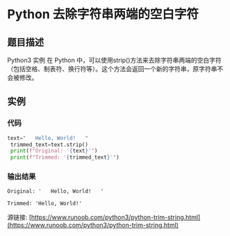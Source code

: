 # Python 去除字符串两端的空白字符

## 题目描述
Python3 实例
在 Python 中，可以使用strip()方法来去除字符串两端的空白字符（包括空格、制表符、换行符等）。这个方法会返回一个新的字符串，原字符串不会被修改。

## 实例
### 代码
```python
text="   Hello, World!   "
 trimmed_text=text.strip()
 print(f"Original: '{text}'")
 print(f"Trimmed: '{trimmed_text}'")
```
### 输出结果
```
Original: '   Hello, World!   '
Trimmed: 'Hello, World!'
```
源链接: [https://www.runoob.com/python3/python-trim-string.html](https://www.runoob.com/python3/python-trim-string.html)